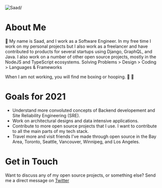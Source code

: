 <p><img src=https://komarev.com/ghpvc/?username=saadbenn alt=Saad/></p>

# About Me
👋 My name is Saad, and I work as a Software Engineer. In my free time I work on my personal projects but I also work as a freelancer and have contributed to products for several startups using Django, GraphQL, and Java. I also work on a number of other open source projects, mostly in the NodeJS and TypeScript ecosystems. Solving Problems > Design > Coding > Languages & Frameworks

When I am not working, you will find me boxing or hooping. 🥊 🏀  

# Goals for 2021
+ Understand more convoluted concepts of Backend developement and Site Reliability Engineering (SRE). 
+ Work on architectural designs and data intensive applications. 
+ Contribute to more open source projects that I use. I want to contribute to all the main parts of my tech stack.
+ Travel more and visit friends I've made through open source in the Bay Area, Toronto, Seattle, Vancouver, Winnipeg, and Los Angeles. 

# Get in Touch
Want to discuss any of my open source projects, or something else? Send me a direct message on [Twitter](https://twitter.com/mooesaad)










